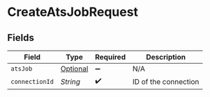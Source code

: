 # CreateAtsJobRequest


## Fields

| Field                                             | Type                                              | Required                                          | Description                                       |
| ------------------------------------------------- | ------------------------------------------------- | ------------------------------------------------- | ------------------------------------------------- |
| `atsJob`                                          | [Optional<AtsJob>](../../models/shared/AtsJob.md) | :heavy_minus_sign:                                | N/A                                               |
| `connectionId`                                    | *String*                                          | :heavy_check_mark:                                | ID of the connection                              |